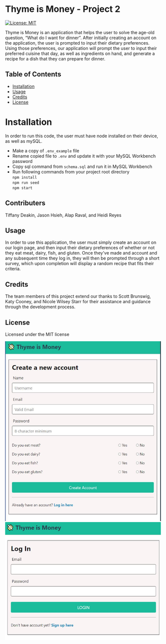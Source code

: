 # Thyme is Money - Project 2

[![License: MIT](https://img.shields.io/badge/License-MIT-yellow.svg)](https://opensource.org/licenses/MIT)

Thyme is Money is an application that helps the user to solve the age-old question, “What do I want for dinner”. After initially creating an account on the application, the user is prompted to input their dietary preferences. Using those preferences, our application will prompt the user to input their preferred cuisine that day, as well as ingredients on hand, and generate a recipe for a dish that they can prepare for dinner. 

## Table of Contents
  - [Installation](#installation)
  - [Usage](#usage)
  - [Credits](#credits)
  - [License](#license)

# Installation
  In order to run this code, the user must have node installed on their device, as well as mySQL.
* Make a copy of `.env_example` file
* Rename copied file to `.env` and update it with your MySQL Workbench password
* Copy sql command from `schema.sql` and run it in MySQL Workbench 
* Run following commands from your project root directory\
    ``npm install``\
    ``npm run seed``\
    ``npm start``

## Contributers
  Tiffany Deakin, Jason Hsieh, Alap Raval, and Heidi Reyes

## Usage
  In order to use this application, the user must simply create an account on our login page, and then input their dietary preferences of whether or not they eat meat, dairy, fish, and gluten. Once they've made and account and any subsequent time they log in, they will then be prompted through a short survey, which upon completion will display a random recipe that fits their criteria. 

## Credits
  The team members of this project extend our thanks to Scott Brunswig, Katy Cooney, and Nicole Wilsey Starr for their assistance and guidance through the development process. 

## License
  Licensed under the MIT license


![thyme is money signup](./public/image/proj2-signup.JPG)
![thyme is money login](./public/image/proj2-login.JPG)